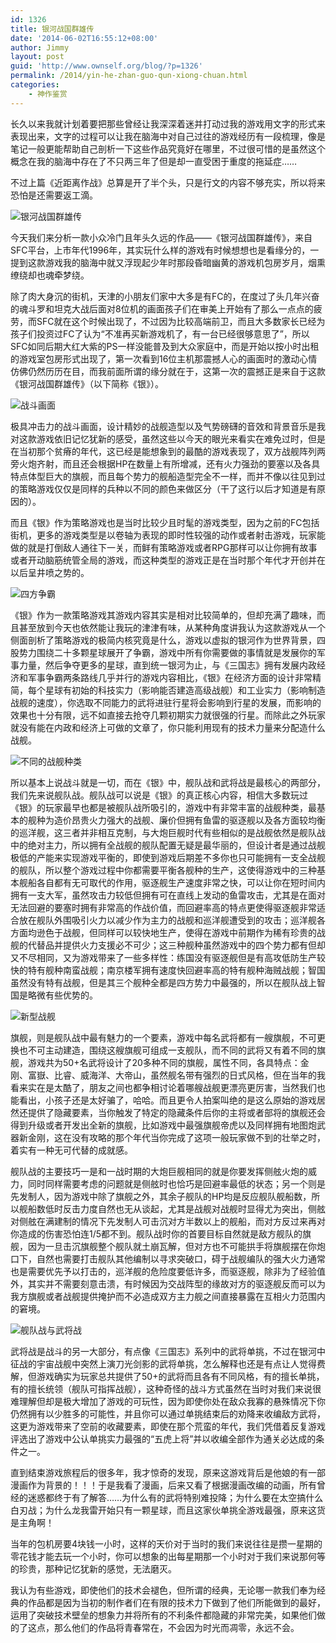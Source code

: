 ```yaml
---
id: 1326
title: 银河战国群雄传
date: '2014-06-02T16:55:12+08:00'
author: Jimmy
layout: post
guid: 'http://www.ownself.org/blog/?p=1326'
permalink: /2014/yin-he-zhan-guo-qun-xiong-chuan.html
categories:
    - 神作鉴赏
---
```


长久以来我就计划着要把那些曾经让我深深着迷并打动过我的游戏用文字的形式来表现出来，文字的过程可以让我在脑海中对自己过往的游戏经历有一段梳理，像是笔记一般更能帮助自己剖析一下这些作品究竟好在哪里，不过很可惜的是虽然这个概念在我的脑海中存在了不只两三年了但是却一直受困于重度的拖延症……

不过上篇《近距离作战》总算是开了半个头，只是行文的内容不够充实，所以将来恐怕是还需要返工滴。

![银河战国群雄传](/wp-content/uploads/2014/06/GingaRai01.gif)

今天我们来分析一款小众冷门且年头久远的作品——《银河战国群雄传》，来自SFC平台，上市年代1996年，其实玩什么样的游戏有时候想想也是看缘分的，一提到这款游戏我的脑海中就又浮现起少年时那段昏暗幽黄的游戏机包房岁月，烟熏缭绕却也魂牵梦绕。

除了肉大身沉的街机，天津的小朋友们家中大多是有FC的，在度过了头几年兴奋的魂斗罗和坦克大战后面对8位机的画面孩子们在审美上开始有了那么一点点的疲劳，而SFC就在这个时候出现了，不过因为比较高端前卫，而且大多数家长已经为孩子们投资过FC了认为“不准再买新游戏机了，有一台已经很够意思了”，所以SFC如同后期大红大紫的PS一样没能普及到大众家庭中，而是开始以按小时出租的游戏室包房形式出现了，第一次看到16位主机那震撼人心的画面时的激动心情仿佛仍然历历在目，而我前面所谓的缘分就在于，这第一次的震撼正是来自于这款《银河战国群雄传》（以下简称《银》）。

![战斗画面](/wp-content/uploads/2014/06/GingaRai02.gif)

极具冲击力的战斗画面，设计精妙的战舰造型以及气势磅礴的音效和背景音乐是我对这款游戏依旧记忆犹新的感受，虽然这些以今天的眼光来看实在难免过时，但是在当初那个贫瘠的年代，这已经是能想象到的最酷的游戏表现了，双方战舰阵列两旁火炮齐射，而且还会根据HP在数量上有所增减，还有火力强劲的要塞以及各具特点体型巨大的旗舰，而且每个势力的舰船造型完全不一样，而并不像以往见到过的策略游戏仅仅是同样的兵种以不同的颜色来做区分（干了这行以后才知道是有原因的）。

而且《银》作为策略游戏也是当时比较少且时髦的游戏类型，因为之前的FC包括街机，更多的游戏类型是以卷轴为表现的即时性较强的动作或者射击游戏，玩家能做的就是打倒敌人通往下一关，而鲜有策略游戏或者RPG那样可以让你拥有故事或者开动脑筋统管全局的游戏，而这种类型的游戏正是在当时那个年代才开创并在以后呈井喷之势的。

![四方争霸](/wp-content/uploads/2014/06/GingaRai05.gif)

《银》作为一款策略游戏其游戏内容其实是相对比较简单的，但却充满了趣味，而且甚至放到今天也依然能让我玩的津津有味，从某种角度讲我认为这款游戏从一个侧面剖析了策略游戏的极简内核究竟是什么，游戏以虚拟的银河作为世界背景，四股势力围绕二十多颗星球展开了争霸，游戏中所有你需要做的事情就是发展你的军事力量，然后争夺更多的星球，直到统一银河为止，与《三国志》拥有发展内政经济和军事争霸两条路线几乎并行的游戏内容相比，《银》在经济方面的设计非常精简，每个星球有初始的科技实力（影响能否建造高级战舰）和工业实力（影响制造战舰的速度），你选取不同能力的武将进驻行星将会影响到行星的发展，而影响的效果也十分有限，远不如直接去抢夺几颗初期实力就很强的行星。而除此之外玩家就没有能在内政和经济上可做的文章了，你只能利用现有的技术力量来分配造什么战舰。

![不同的战舰种类](/wp-content/uploads/2014/06/GingaRai06.gif)

所以基本上说战斗就是一切，而在《银》中，舰队战和武将战是最核心的两部分，我们先来说舰队战。舰队战可以说是《银》的真正核心内容，相信大多数玩过《银》的玩家最早也都是被舰队战所吸引的，游戏中有非常丰富的战舰种类，最基本的舰种为造价昂贵火力强大的战舰、廉价但拥有鱼雷的驱逐舰以及各方面较均衡的巡洋舰，这三者并非相互克制，与大炮巨舰时代有些相似的是战舰依然是舰队战中的绝对主力，所以拥有全战舰的舰队配置无疑是最华丽的，但设计者是通过战舰极低的产能来实现游戏平衡的，即使到游戏后期差不多你也只可能拥有一支全战舰的舰队，所以整个游戏过程中你都需要平衡各舰种的生产，这使得游戏中的三种基本舰船各自都有无可取代的作用，驱逐舰生产速度非常之快，可以让你在短时间内拥有一支大军，虽然攻击力较低但拥有可在直线上发动的鱼雷攻击，尤其是在面对无法回避的要塞时拥有非常高的作战价值，而回避率高的特点更使得驱逐舰非常适合放在舰队外围吸引火力以减少作为主力的战舰和巡洋舰遭受到的攻击；巡洋舰各方面均逊色于战舰，但同样可以较快地生产，使得在游戏中前期作为稀有珍贵的战舰的代替品并提供火力支援必不可少；这三种舰种虽然游戏中的四个势力都有但却又不尽相同，又为游戏带来了一些多样性：练国没有驱逐舰但是有高攻低防生产较快的特有舰种南蛮战舰；南京楼军拥有速度快回避率高的特有舰种海贼战舰；智国虽然没有特有战舰，但是其三个舰种全都是四方势力中最强的，所以在舰队战上智国是略微有些优势的。

![新型战舰](/wp-content/uploads/2014/06/GingaRai04.gif)

旗舰，则是舰队战中最有魅力的一个要素，游戏中每名武将都有一艘旗舰，不可更换也不可主动建造，围绕这艘旗舰可组成一支舰队，而不同的武将又有着不同的旗舰，游戏共为50+名武将设计了20多种不同的旗舰，属性不同，各具特点：金刚、富嶽、比睿、威海洋、大帝山，虽然舰名带有强烈的日式风格，但在当年的我看来实在是太酷了，朋友之间也都争相讨论着哪艘战舰更漂亮更厉害，当然我们也能看出，小孩子还是太好骗了，哈哈。而且更令人拍案叫绝的是这么原始的游戏居然还提供了隐藏要素，当你触发了特定的隐藏条件后你的主将或者部将的旗舰还会得到升级或者开发出全新的旗舰，比如游戏中最强旗舰帝虎以及同样拥有地图炮武器新金刚，这在没有攻略的那个年代当你完成了这项一般玩家做不到的壮举之时，着实有一种无可代替的成就感。

舰队战的主要技巧一是和一战时期的大炮巨舰相同的就是你要发挥侧舷火炮的威力，同时同样需要考虑的问题就是侧舷时也恰巧是回避率最低的状态；另一个则是先发制人，因为游戏中除了旗舰之外，其余子舰队的HP均是反应舰队舰船数，所以舰船数低时反击力度自然也无从谈起，尤其是战舰对战舰时显得尤为突出，侧舷对侧舷在满建制的情况下先发制人可击沉对方半数以上的舰船，而对方反过来再对你造成的伤害恐怕连1/5都不到。舰队战时你的首要目标自然就是敌方舰队的旗舰，因为一旦击沉旗舰整个舰队就土崩瓦解，但对方也不可能拱手将旗舰摆在你炮口下，自然也需要打击舰队其他编制以寻求突破口，碍于战舰编队的强大火力通常也是需要优先予以打击的，巡洋舰的危险度要低许多，而驱逐舰，除非为了经验值外，其实并不需要刻意击溃，有时候因为交战阵型的缘故对方的驱逐舰反而可以为我方旗舰或者战舰提供掩护而不必造成双方主力舰之间直接暴露在互相火力范围内的窘境。

![舰队战与武将战](/wp-content/uploads/2014/06/GingaRai07.gif)

武将战是战斗的另一大部分，有点像《三国志》系列中的武将单挑，不过在银河中征战的宇宙战舰中突然上演刀光剑影的武将单挑，怎么解释也还是有点让人觉得费解，但游戏确实为玩家总共提供了50+的武将而且各有不同风格，有的擅长单挑，有的擅长统领（舰队可指挥战舰），这种奇怪的战斗方式虽然在当时对我们来说很难理解但却是极大增加了游戏的可玩性，因为即使你处在敌众我寡的悬殊情况下你仍然拥有以少胜多的可能性，并且你可以通过单挑结束后的劝降来收编敌方武将，这更为游戏带来了空前的收藏要素，即使在那个荒蛮的年代，我们凭借着反复游戏评选出了游戏中公认单挑实力最强的“五虎上将”并以收编全部作为通关必达成的条件之一。

直到结束游戏旅程后的很多年，我才惊奇的发现，原来这游戏背后是他娘的有一部漫画作为背景的！！！于是我看了漫画，后来又看了根据漫画改编的动画，所有曾经的迷惑都终于有了解答……为什么有的武将特别难投降；为什么要在太空搞什么白刃战；为什么龙我雷开始只有一颗星球，而且这家伙单挑全游戏最强，原来这货是主角啊！

当年的包机房要4块钱一小时，这样的天价对于当时的我们来说往往是攒一星期的零花钱才能去玩一个小时，你可以想象的出每星期那一个小时对于我们来说那何等的珍贵，那种记忆犹新的感觉，无法磨灭。

我认为有些游戏，即使他们的技术会褪色，但所谓的经典，无论哪一款我们奉为经典的作品都是因为当初的制作者们在有限的技术力下做到了他们所能做到的最好，运用了突破技术壁垒的想象力并将所有的不利条件都隐藏的非常完美，如果他们做的了这点，那么他们的作品将青春常在，不会因为时光而凋零，永远不会。